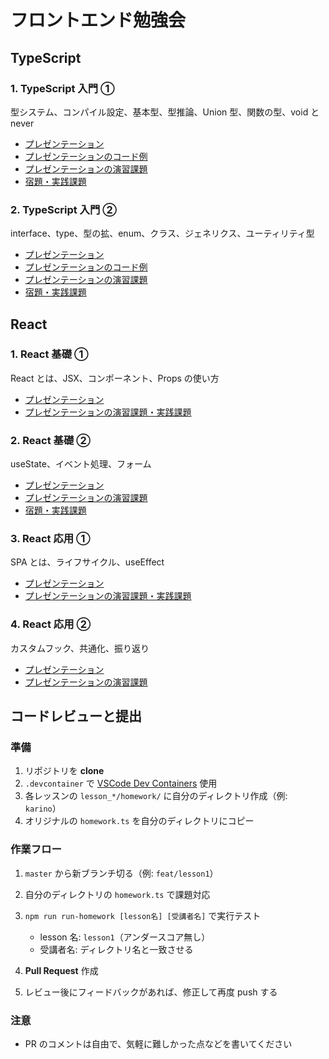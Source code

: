 # フロントエンド勉強会

## TypeScript

### 1. TypeScript 入門 ①

型システム、コンパイル設定、基本型、型推論、Union 型、関数の型、void と never

- [プレゼンテーション](https://cdefined.github.io/front-kaizen/typescript-lessons/lesson_1/slides.html)
- [プレゼンテーションのコード例](/typescript-lessons/lesson_1/slides_examples.ts)
- [プレゼンテーションの演習課題](/typescript-lessons/lesson_1/task.md)
- [宿題・実践課題](/typescript-lessons/lesson_1/homework/README.md)

### 2. TypeScript 入門 ②

interface、type、型の拡、enum、クラス、ジェネリクス、ユーティリティ型

- [プレゼンテーション](https://cdefined.github.io/front-kaizen/typescript-lessons/lesson_2/slides.html)
- [プレゼンテーションのコード例](/typescript-lessons/lesson_2/slides_examples.ts)
- [プレゼンテーションの演習課題](/typescript-lessons/lesson_2/task.md)
- [宿題・実践課題](/typescript-lessons/lesson_2/homework/README.md)

## React

### 1. React 基礎 ①

React とは、JSX、コンポーネント、Props の使い方

- [プレゼンテーション](https://cdefined.github.io/front-kaizen/react-lessons/lesson_1/slides.html)
- [プレゼンテーションの演習課題・実践課題](/react-lessons/lesson_1/task.md)

### 2. React 基礎 ②

useState、イベント処理、フォーム

- [プレゼンテーション](https://cdefined.github.io/front-kaizen/react-lessons/lesson_2/slides.html)
- [プレゼンテーションの演習課題](/react-lessons/lesson_2/task.md)
- [宿題・実践課題](/react-lessons/lesson_2/homework/README.md)

### 3. React 応用 ①

SPA とは、ライフサイクル、useEffect

- [プレゼンテーション](https://cdefined.github.io/front-kaizen/react-lessons/lesson_3/slides.html)
- [プレゼンテーションの演習課題・実践課題](/react-lessons/lesson_3/task.md)

### 4. React 応用 ②

カスタムフック、共通化、振り返り

- [プレゼンテーション](https://cdefined.github.io/front-kaizen/react-lessons/lesson_4/slides.html)
- [プレゼンテーションの演習課題](/react-lessons/lesson_4/task.md)

## コードレビューと提出

### 準備

1. リポジトリを **clone**
1. `.devcontainer` で [VSCode Dev Containers](https://code.visualstudio.com/docs/devcontainers/containers) 使用
1. 各レッスンの `lesson_*/homework/` に自分のディレクトリ作成（例: `karino`）
1. オリジナルの `homework.ts` を自分のディレクトリにコピー

### 作業フロー

1. `master` から新ブランチ切る（例: `feat/lesson1`）
1. 自分のディレクトリの `homework.ts` で課題対応
1. `npm run run-homework [lesson名] [受講者名]` で実行テスト

   - lesson 名: `lesson1`（アンダースコア無し）
   - 受講者名: ディレクトリ名と一致させる

1. **Pull Request** 作成
1. レビュー後にフィードバックがあれば、修正して再度 push する

### 注意

- PR のコメントは自由で、気軽に難しかった点などを書いてください
